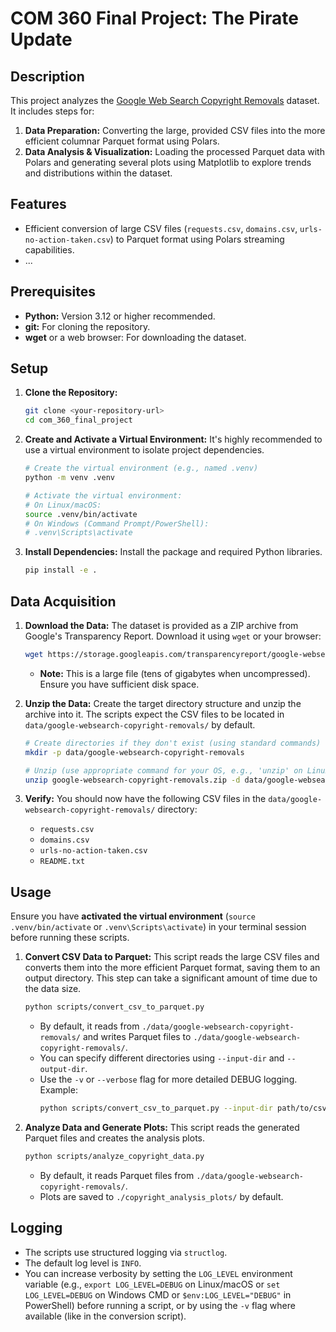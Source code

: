 # COM 360 Final Project: The Pirate Update

## Description

This project analyzes the [Google Web Search Copyright Removals](https://transparencyreport.google.com/copyright/overview) dataset. It includes steps for:

1.  **Data Preparation:** Converting the large, provided CSV files into the more efficient columnar Parquet format using Polars.
2.  **Data Analysis & Visualization:** Loading the processed Parquet data with Polars and generating several plots using Matplotlib to explore trends and distributions within the dataset.

## Features

* Efficient conversion of large CSV files (`requests.csv`, `domains.csv`, `urls-no-action-taken.csv`) to Parquet format using Polars streaming capabilities.
* ...

## Prerequisites

* **Python:** Version 3.12 or higher recommended.
* **git:** For cloning the repository.
* **wget** or a web browser: For downloading the dataset.

## Setup

1.  **Clone the Repository:**
    ```bash
    git clone <your-repository-url>
    cd com_360_final_project
    ```

2.  **Create and Activate a Virtual Environment:**
    It's highly recommended to use a virtual environment to isolate project dependencies.
    ```bash
    # Create the virtual environment (e.g., named .venv)
    python -m venv .venv

    # Activate the virtual environment:
    # On Linux/macOS:
    source .venv/bin/activate
    # On Windows (Command Prompt/PowerShell):
    # .venv\Scripts\activate
    ```

3.  **Install Dependencies:**
    Install the package and required Python libraries.
    ```bash
    pip install -e .
    ```

## Data Acquisition

1.  **Download the Data:** The dataset is provided as a ZIP archive from Google's Transparency Report. Download it using `wget` or your browser:
    ```bash
    wget https://storage.googleapis.com/transparencyreport/google-websearch-copyright-removals.zip
    ```
    * **Note:** This is a large file (tens of gigabytes when uncompressed). Ensure you have sufficient disk space.

2.  **Unzip the Data:** Create the target directory structure and unzip the archive into it. The scripts expect the CSV files to be located in `data/google-websearch-copyright-removals/` by default.
    ```bash
    # Create directories if they don't exist (using standard commands)
    mkdir -p data/google-websearch-copyright-removals

    # Unzip (use appropriate command for your OS, e.g., 'unzip' on Linux/macOS)
    unzip google-websearch-copyright-removals.zip -d data/google-websearch-copyright-removals/
    ```

3.  **Verify:** You should now have the following CSV files in the `data/google-websearch-copyright-removals/` directory:
    * `requests.csv`
    * `domains.csv`
    * `urls-no-action-taken.csv`
    * `README.txt`

## Usage

Ensure you have **activated the virtual environment** (`source .venv/bin/activate` or `.venv\Scripts\activate`) in your terminal session before running these scripts.

1.  **Convert CSV Data to Parquet:**
    This script reads the large CSV files and converts them into the more efficient Parquet format, saving them to an output directory. This step can take a significant amount of time due to the data size.
    ```bash
    python scripts/convert_csv_to_parquet.py
    ```
    * By default, it reads from `./data/google-websearch-copyright-removals/` and writes Parquet files to `./data/google-websearch-copyright-removals/`.
    * You can specify different directories using `--input-dir` and `--output-dir`.
    * Use the `-v` or `--verbose` flag for more detailed DEBUG logging. Example:
        ```bash
        python scripts/convert_csv_to_parquet.py --input-dir path/to/csvs --output-dir path/to/parquet -v
        ```

2.  **Analyze Data and Generate Plots:**
    This script reads the generated Parquet files and creates the analysis plots.
    ```bash
    python scripts/analyze_copyright_data.py
    ```
    * By default, it reads Parquet files from `./data/google-websearch-copyright-removals/`.
    * Plots are saved to `./copyright_analysis_plots/` by default.

## Logging

* The scripts use structured logging via `structlog`.
* The default log level is `INFO`.
* You can increase verbosity by setting the `LOG_LEVEL` environment variable (e.g., `export LOG_LEVEL=DEBUG` on Linux/macOS or `set LOG_LEVEL=DEBUG` on Windows CMD or `$env:LOG_LEVEL="DEBUG"` in PowerShell) before running a script, or by using the `-v` flag where available (like in the conversion script).

